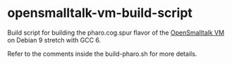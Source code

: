 # opensmalltalk-vm-build-script
Build script for building the pharo.cog.spur flavor of the [OpenSmalltalk VM](https://github.com/openSmalltalk/opensmalltalk-vm) on Debian 9 stretch with GCC 6.

Refer to the comments inside the build-pharo.sh for more details.

